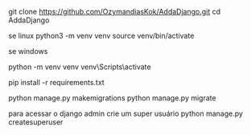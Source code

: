 git clone https://github.com/OzymandiasKok/AddaDjango.git
cd AddaDjango

se linux
python3 -m venv venv
source venv/bin/activate

se windows

python -m venv venv
venv\Scripts\activate

pip install -r requirements.txt

python manage.py makemigrations
python manage.py migrate

para acessar o django admin crie um super usuário
python manage.py createsuperuser
